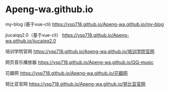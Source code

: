 # Apeng-wa.github.io

my-blog (基于vue-cli)
https://ysp718.github.io/Apeng-wa.github.io/my-blog 

jiucaiqq2.0（基于vue-cli）
https://ysp718.github.io/Apeng-wa.github.io/jiucaiqq2.0

培训学院官网
https://ysp718.github.io/Apeng-wa.github.io/培训学院官网

网页音乐播放器
https://ysp718.github.io/Apeng-wa.github.io/QQ-music

花瓣网
https://ysp718.github.io/Apeng-wa.github.io/花瓣网

努比亚官网
https://ysp718.github.io/Apeng-wa.github.io/努比亚官网

